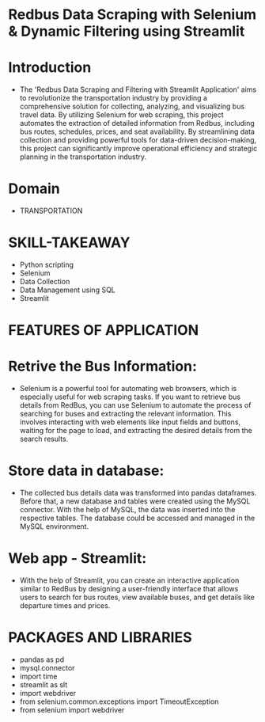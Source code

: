 # Redbus Data Scraping with Selenium &amp; Dynamic Filtering using Streamlit
# Introduction
* The 'Redbus Data Scraping and Filtering with Streamlit Application' aims to revolutionize the transportation industry by providing a comprehensive solution for collecting, analyzing, and visualizing bus travel data. By utilizing Selenium for web scraping, this project automates the extraction of detailed information from Redbus, including bus routes, schedules, prices, and seat availability. By streamlining data collection and providing powerful tools for data-driven decision-making, this project can significantly improve operational efficiency and strategic planning in the transportation industry.
# Domain
* TRANSPORTATION
# SKILL-TAKEAWAY
* Python scripting
* Selenium
* Data Collection
* Data Management using SQL
* Streamlit
# FEATURES OF APPLICATION
# Retrive the Bus Information:
* Selenium is a powerful tool for automating web browsers, which is especially useful for web scraping tasks. If you want to retrieve bus details from RedBus, 
 you can use Selenium to automate the process of searching for buses and extracting the relevant information. This involves interacting with web elements 
 like input fields and buttons, waiting for the page to load, and extracting the desired details from the search results.
# Store data in database:
 * The collected bus details data was transformed into pandas dataframes. Before that, a new database and tables were created using the MySQL connector. With the help of MySQL, the data was inserted into the respective tables. The database could be accessed and managed in the MySQL environment.
# Web app - Streamlit:
* With the help of Streamlit, you can create an interactive application similar to RedBus by designing a user-friendly interface that allows users to search for bus routes, view available buses, and get details like departure times and prices.
# PACKAGES AND LIBRARIES
* pandas as pd
* mysql.connector
* import time
* streamlit as slt
* import webdriver
* from selenium.common.exceptions import TimeoutException
* from selenium import webdriver
